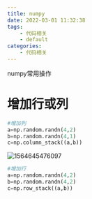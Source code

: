 ```yaml
---
title: numpy
date: 2022-03-01 11:32:38
tags:
    - 代码相关
    - default
categories: 
    - 代码相关
---
```


numpy常用操作

<!-- more -->


# 增加行或列

```python
#增加列
a=np.random.randn(4,2)
b=np.random.randn(4,1)
c=np.column_stack((a,b))
```

![1564645476097](numpy.assets/1564645476097.png)

```python
#增加行
a=np.random.randn(4,2)
b=np.random.randn(4,2)
c=np.row_stack((a,b))
```


